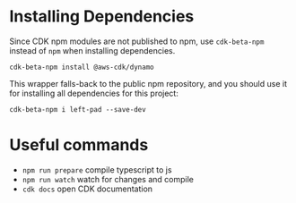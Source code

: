 # Installing Dependencies

Since CDK npm modules are not published to npm, use `cdk-beta-npm`
instead of `npm` when installing dependencies.

    cdk-beta-npm install @aws-cdk/dynamo
    
This wrapper falls-back to the public npm repository, and 
you should use it for installing all dependencies for this project:

    cdk-beta-npm i left-pad --save-dev

# Useful commands

 * `npm run prepare` compile typescript to js
 * `npm run watch`   watch for changes and compile
 * `cdk docs`        open CDK documentation
 
